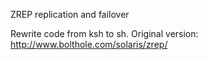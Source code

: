 ZREP replication and failover

Rewrite code from ksh to sh. Original version: http://www.bolthole.com/solaris/zrep/

